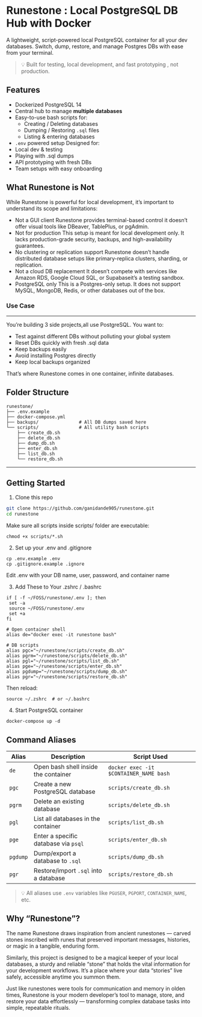 # Runestone : Local PostgreSQL DB Hub with Docker

A lightweight, script-powered local PostgreSQL container for all your dev databases. Switch, dump, restore, and manage Postgres DBs with ease from your terminal.

> 💡 Built for testing, local development, and fast prototyping , not production.

## Features

- Dockerized PostgreSQL 14
- Central hub to manage **multiple databases**
- Easy-to-use bash scripts for:
  - Creating / Deleting databases
  - Dumping / Restoring `.sql` files
  - Listing & entering databases
- `.env` powered setup
Designed for:
- Local dev & testing
- Playing with .sql dumps
- API prototyping with fresh DBs
- Team setups with easy onboarding



What Runestone is Not
----
While Runestone is powerful for local development, it’s important to understand its scope and limitations:
- Not a GUI client
Runestone provides terminal-based control it doesn’t offer visual tools like DBeaver, TablePlus, or pgAdmin.
-  Not for production
This setup is meant for local development only. It lacks production-grade security, backups, and high-availability guarantees.
-  No clustering or replication support
Runestone doesn’t handle distributed database setups like primary-replica clusters, sharding, or replication.
- Not a cloud DB replacement
It doesn’t compete with services like Amazon RDS, Google Cloud SQL, or Supabaseit’s a testing sandbox.
- PostgreSQL only
This is a Postgres-only setup. It does not support MySQL, MongoDB, Redis, or other databases out of the box.

### Use Case
---
You’re building 3 side projects,all use PostgreSQL. You want to:
- Test against different DBs without polluting your global system
- Reset DBs quickly with fresh .sql data
- Keep backups easily
- Avoid installing Postgres directly
- Keep local backups organized

That’s where Runestone comes in one container, infinite databases.

## Folder Structure
    runestone/
    ├── .env.example
    ├── docker-compose.yml
    ├── backups/               # All DB dumps saved here
    └── scripts/               # All utility bash scripts
        ├── create_db.sh
        ├── delete_db.sh
        ├── dump_db.sh
        ├── enter_db.sh
        ├── list_db.sh
        └── restore_db.sh

---

## Getting Started

1. Clone this repo

```bash
git clone https://github.com/ganidande905/runestone.git
cd runestone
```
Make sure all scripts inside scripts/ folder are executable:
```
chmod +x scripts/*.sh
```
2. Set up your .env and .gitignore

```
cp .env.example .env
cp .gitignore.example .ignore
```
Edit .env with your DB name, user, password, and container name

3. Add These to Your .zshrc / .bashrc
 ```
 if [ -f ~/FOSS/runestone/.env ]; then
  set -a
  source ~/FOSS/runestone/.env
  set +a
fi

 # Open container shell
alias de="docker exec -it runestone bash"

# DB scripts
alias pgc="~/runestone/scripts/create_db.sh"
alias pgrm="~/runestone/scripts/delete_db.sh"
alias pgl="~/runestone/scripts/list_db.sh"
alias pge="~/runestone/scripts/enter_db.sh"
alias pgdump="~/runestone/scripts/dump_db.sh"
alias pgr="~/runestone/scripts/restore_db.sh"

 ```
Then reload:
```
source ~/.zshrc  # or ~/.bashrc
```
4. Start PostgreSQL container
```
docker-compose up -d
```

## Command Aliases

| Alias     | Description                            | Script Used             |
|-----------|----------------------------------------|--------------------------|
| `de`      | Open bash shell inside the container   | `docker exec -it $CONTAINER_NAME bash` |
| `pgc`     | Create a new PostgreSQL database       | `scripts/create_db.sh`  |
| `pgrm`    | Delete an existing database            | `scripts/delete_db.sh`  |
| `pgl`     | List all databases in the container    | `scripts/list_db.sh`    |
| `pge`     | Enter a specific database via `psql`   | `scripts/enter_db.sh`   |
| `pgdump`  | Dump/export a database to `.sql`       | `scripts/dump_db.sh`    |
| `pgr`     | Restore/import `.sql` into a database  | `scripts/restore_db.sh` |

> 💡 All aliases use `.env` variables like `PGUSER`, `PGPORT`, `CONTAINER_NAME`, etc.

Why “Runestone”?
---
The name Runestone draws inspiration from ancient runestones — carved stones inscribed with runes that preserved important messages, histories, or magic in a tangible, enduring form.

Similarly, this project is designed to be a magical keeper of your local databases, a sturdy and reliable “stone” that holds the vital information for your development workflows. It’s a place where your data “stories” live safely, accessible anytime you summon them.

Just like runestones were tools for communication and memory in olden times, Runestone is your modern developer’s tool to manage, store, and restore your data effortlessly — transforming complex database tasks into simple, repeatable rituals.